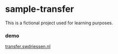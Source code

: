 # sample-transfer
This is a fictional project used for learning purposes.

### demo
[transfer.swdriessen.nl](https://transfer.swdriessen.nl)
